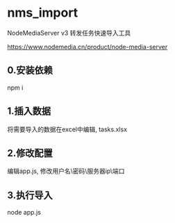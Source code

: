 # nms_import 
NodeMediaServer v3 转发任务快速导入工具

https://www.nodemedia.cn/product/node-media-server

## 0.安装依赖
npm i

## 1.插入数据
将需要导入的数据在excel中编辑, tasks.xlsx

## 2.修改配置
编辑app.js, 修改用户名\密码\服务器ip\端口

## 3.执行导入
node app.js